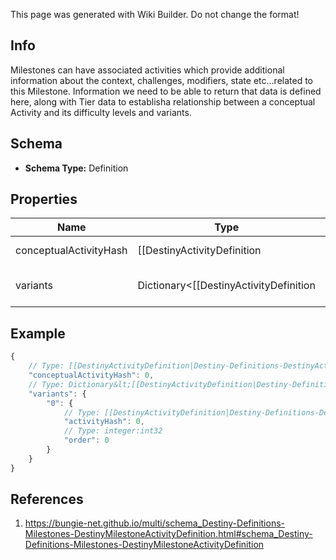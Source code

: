 <span class="wiki-builder">This page was generated with Wiki Builder. Do not change the format!</span>

## Info
Milestones can have associated activities which provide additional information about the context, challenges, modifiers, state etc...related to this Milestone. Information we need to be able to return that data is defined here, along with Tier data to establisha relationship between a conceptual Activity and its difficulty levels and variants.

## Schema
* **Schema Type:** Definition

## Properties
Name | Type | Description
---- | ---- | -----------
conceptualActivityHash | [[DestinyActivityDefinition|Destiny-Definitions-DestinyActivityDefinition]]:ManifestDefinition:integer:uint32 | The &quot;Conceptual&quot; activity hash.  Basically, we picked the lowest level activityand are treating it as the canonical definition of the activity for rendering purposes. If you care about the specific difficulty modes and variations, use the activities under&quot;Variants&quot;.
variants | Dictionary&lt;[[DestinyActivityDefinition|Destiny-Definitions-DestinyActivityDefinition]]:ManifestDefinition:integer:uint32,[[DestinyMilestoneActivityVariantDefinition|Destiny-Definitions-Milestones-DestinyMilestoneActivityVariantDefinition]]:Definition&gt; | A milestone-referenced activity can have many variants, such as Tiers or alternative modes of play. Even if there is only a single variant, the details for these are represented within as a variant definition. It is assumed that, if this DestinyMilestoneActivityDefinition is active, then all variants should be active. If a Milestone could ever split the variants' active status conditionally, they should all have their own DestinyMilestoneActivityDefinition instead!  The potential duplication will be worth it for the obviousness of processingand use.

## Example
```javascript
{
    // Type: [[DestinyActivityDefinition|Destiny-Definitions-DestinyActivityDefinition]]:ManifestDefinition:integer:uint32
    "conceptualActivityHash": 0,
    // Type: Dictionary&lt;[[DestinyActivityDefinition|Destiny-Definitions-DestinyActivityDefinition]]:ManifestDefinition:integer:uint32,[[DestinyMilestoneActivityVariantDefinition|Destiny-Definitions-Milestones-DestinyMilestoneActivityVariantDefinition]]:Definition&gt;
    "variants": {
        "0": {
            // Type: [[DestinyActivityDefinition|Destiny-Definitions-DestinyActivityDefinition]]:ManifestDefinition:integer:uint32
            "activityHash": 0,
            // Type: integer:int32
            "order": 0
        }
    }
}

```

## References
1. https://bungie-net.github.io/multi/schema_Destiny-Definitions-Milestones-DestinyMilestoneActivityDefinition.html#schema_Destiny-Definitions-Milestones-DestinyMilestoneActivityDefinition
